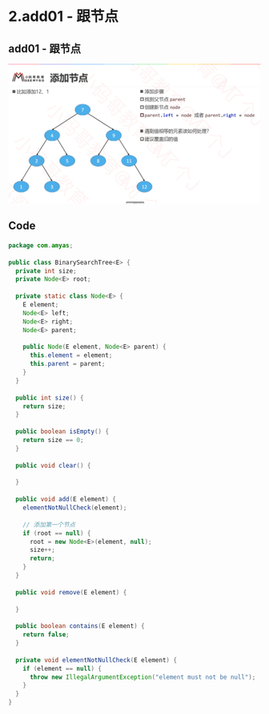 # 2.add01 - 跟节点

## add01 - 跟节点

<img src="https://raw.githubusercontent.com/Amyas/picgo-bed/master/amyas.github.io/1%20copy2022-08-25-15-53-38.png" alt="1 copy2022-08-25-15-53-38" width="" height="" />

## Code

```java
package com.amyas;

public class BinarySearchTree<E> {
  private int size;
  private Node<E> root;

  private static class Node<E> {
    E element;
    Node<E> left;
    Node<E> right;
    Node<E> parent;

    public Node(E element, Node<E> parent) {
      this.element = element;
      this.parent = parent;
    }
  }

  public int size() {
    return size;
  }

  public boolean isEmpty() {
    return size == 0;
  }

  public void clear() {

  }

  public void add(E element) {
    elementNotNullCheck(element);

    // 添加第一个节点
    if (root == null) {
      root = new Node<E>(element, null);
      size++;
      return;
    }
  }

  public void remove(E element) {

  }

  public boolean contains(E element) {
    return false;
  }

  private void elementNotNullCheck(E element) {
    if (element == null) {
      throw new IllegalArgumentException("element must not be null");
    }
  }
}

```
